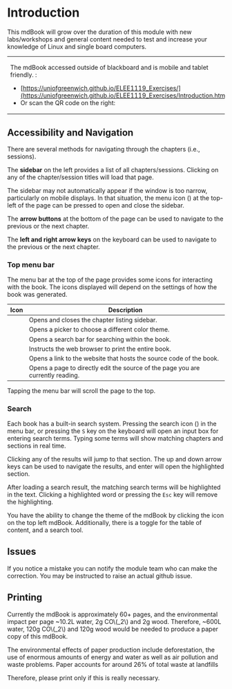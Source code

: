 # Introduction 

This mdBook will grow over the duration of this module with new labs/workshops and general content needed to test and increase your knowledge of Linux and single board computers. 

<table>
<tr>
<td>

The mdBook accessed outside of blackboard and is mobile and tablet friendly. :
- [https://uniofgreenwich.github.io/ELEE1119_Exercises/](https://uniofgreenwich.github.io/ELEE1119_Exercises/Introduction.html)
- Or scan the QR code on the right:
</td>
<td>

![](./mdbook-qr-code.png)

</td>
</tr>
</table>

## Accessibility and Navigation

There are several methods for navigating through the chapters (i.e., sessions).

The **sidebar** on the left provides a list of all chapters/sessions.
Clicking on any of the chapter/session titles will load that page.

The sidebar may not automatically appear if the window is too narrow, particularly on mobile displays.
In that situation, the menu icon (<i class="fa fa-bars"></i>) at the top-left of the page can be pressed to open and close the sidebar.

The **arrow buttons** at the bottom of the page can be used to navigate to the previous or the next chapter.

The **left and right arrow keys** on the keyboard can be used to navigate to the previous or the next chapter.

### Top menu bar

The menu bar at the top of the page provides some icons for interacting with the book.
The icons displayed will depend on the settings of how the book was generated.

| Icon | Description |
|------|-------------|
| <i class="fa fa-bars"></i> | Opens and closes the chapter listing sidebar. |
| <i class="fa fa-paint-brush"></i> | Opens a picker to choose a different color theme. |
| <i class="fa fa-search"></i> | Opens a search bar for searching within the book. |
| <i class="fa fa-print"></i> | Instructs the web browser to print the entire book. |
| <i class="fa fa-github"></i> | Opens a link to the website that hosts the source code of the book. |
| <i class="fa fa-edit"></i> | Opens a page to directly edit the source of the page you are currently reading. |

Tapping the menu bar will scroll the page to the top.

### Search

Each book has a built-in search system.
Pressing the search icon (<i class="fa fa-search"></i>) in the menu bar, or pressing the `S` key on the keyboard will open an input box for entering search terms.
Typing some terms will show matching chapters and sections in real time.

Clicking any of the results will jump to that section.
The up and down arrow keys can be used to navigate the results, and enter will open the highlighted section.

After loading a search result, the matching search terms will be highlighted in the text.
Clicking a highlighted word or pressing the `Esc` key will remove the highlighting.

You have the ability to change the theme of the mdBook by clicking the  icon on the top left mdBook. Additionally, there is a toggle for the table of content, and a search tool.
## Issues

If you notice a mistake you can notify the module team who can make the correction. You may be instructed to raise an actual github issue. 

## Printing

Currently the mdBook is approximately 60+ pages, and the environmental impact per page ~10.2L water, 2g CO\\(_2\\) and 2g wood. Therefore, ~600L water, 120g CO\\(_2\\) and 120g wood would be needed to produce a paper copy of this mdBook.

The environmental effects of paper production include deforestation, the use of enormous amounts of energy and water as well as air pollution and waste problems. Paper accounts for around 26% of total waste at landfills

Therefore, please print only if this is really necessary.
